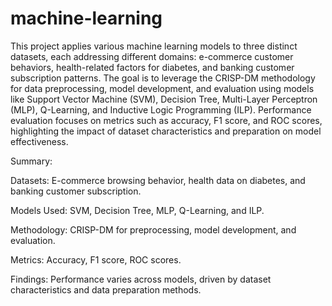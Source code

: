 # machine-learning
This project applies various machine learning models to three distinct datasets, each addressing different domains: e-commerce customer behaviors, health-related factors for diabetes, and banking customer subscription patterns. The goal is to leverage the CRISP-DM methodology for data preprocessing, model development, and evaluation using models like Support Vector Machine (SVM), Decision Tree, Multi-Layer Perceptron (MLP), Q-Learning, and Inductive Logic Programming (ILP). Performance evaluation focuses on metrics such as accuracy, F1 score, and ROC scores, highlighting the impact of dataset characteristics and preparation on model effectiveness.


Summary:

Datasets: E-commerce browsing behavior, health data on diabetes, and banking customer subscription.

Models Used: SVM, Decision Tree, MLP, Q-Learning, and ILP.

Methodology: CRISP-DM for preprocessing, model development, and evaluation.

Metrics: Accuracy, F1 score, ROC scores.

Findings: Performance varies across models, driven by dataset characteristics and data preparation methods.
